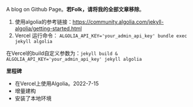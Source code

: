 A blog on Github Page。**若Folk，请将我的全部文章移除**。

1. 使用algolia的参考链接：https://community.algolia.com/jekyll-algolia/getting-started.html
2. Vercel 运行命令： `ALGOLIA_API_KEY='your_admin_api_key' bundle exec jekyll algolia`

在Vercel的build自定义参数为：`jekyll build & ALGOLIA_API_KEY='your_admin_api_key' jekyll algolia`

**里程碑**

- 在Vercel上使用Algolia。2022-7-15
- 增量建构
- 安装了本地环境
